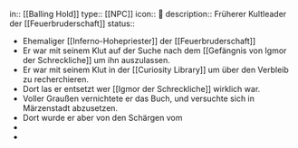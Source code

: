 in:: [[Balling Hold]]
type:: [[NPC]]
icon:: 👤
description:: Früherer Kultleader der [[Feuerbruderschaft]] 
status::

- Ehemaliger [[Inferno-Hohepriester]] der [[Feuerbruderschaft]]
- Er war mit seinem Klut auf der Suche nach dem [[Gefängnis von Igmor der Schreckliche]] um ihn auszulassen.
- Er war mit seinem Klut in der [[Curiosity Library]] um über den Verbleib zu recherchieren.
- Dort las er entsetzt wer [[Igmor der Schreckliche]] wirklich war.
- Voller Graußen vernichtete er das Buch, und versuchte sich in Märzenstadt abzusetzen.
- Dort wurde er aber von den Schärgen vom
-
-